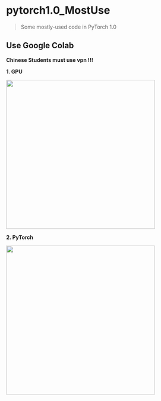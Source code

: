 # pytorch1.0_MostUse
> Some mostly-used code in PyTorch 1.0

## Use Google Colab
  
**Chinese Students must use vpn !!!**
  
**1. GPU**  
  
<p>
  <img src="https://github.com/lcylmhlcy/pytorch1.0_MostUse/raw/master/img/1.png" width=400>
</p>

**2. PyTorch**  
  
<p>
  <img src="https://github.com/lcylmhlcy/pytorch1.0_MostUse/raw/master/img/2.png" width=400>
</p>
